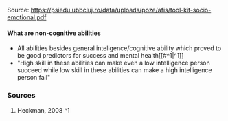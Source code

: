 Source: https://psiedu.ubbcluj.ro/data/uploads/poze/afis/tool-kit-socio-emotional.pdf

#### What are non-cognitive abilities

- All abilities besides general inteligence/cognitive ability which proved to be good predictors for success and mental health[[#^1|^1]]
- "High skill in these abilities can make even a low intelligence person succeed while low skill in these abilities can make a high intelligence person fail"



### Sources

1. Heckman, 2008 ^1